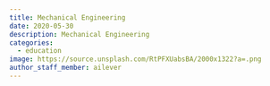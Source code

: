 ```yaml
---
title: Mechanical Engineering
date: 2020-05-30
description: Mechanical Engineering
categories:
  - education
image: https://source.unsplash.com/RtPFXUabsBA/2000x1322?a=.png
author_staff_member: ailever
---
```


